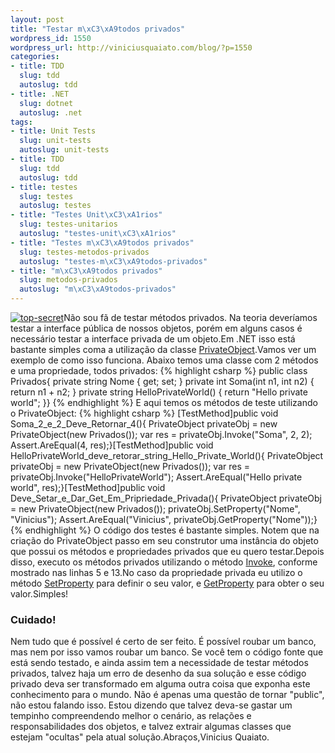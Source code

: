 ```yaml
--- 
layout: post
title: "Testar m\xC3\xA9todos privados"
wordpress_id: 1550
wordpress_url: http://viniciusquaiato.com/blog/?p=1550
categories: 
- title: TDD
  slug: tdd
  autoslug: tdd
- title: .NET
  slug: dotnet
  autoslug: .net
tags: 
- title: Unit Tests
  slug: unit-tests
  autoslug: unit-tests
- title: TDD
  slug: tdd
  autoslug: tdd
- title: testes
  slug: testes
  autoslug: testes
- title: "Testes Unit\xC3\xA1rios"
  slug: testes-unitarios
  autoslug: "testes-unit\xC3\xA1rios"
- title: "Testes m\xC3\xA9todos privados"
  slug: testes-metodos-privados
  autoslug: "testes-m\xC3\xA9todos-privados"
- title: "m\xC3\xA9todos privados"
  slug: metodos-privados
  autoslug: "m\xC3\xA9todos-privados"
---
```

[![](http://viniciusquaiato.com/blog/wp-content/uploads/2010/08/top-secret-150x150.jpg "top-secret")](http://viniciusquaiato.com/blog/wp-content/uploads/2010/08/top-secret.jpg)Não sou fã de testar métodos privados. Na teoria deveríamos testar a interface pública de nossos objetos, porém em alguns casos é necessário testar a interface privada de um objeto.Em .NET isso está bastante simples coma a utilização da classe [PrivateObject](http://msdn.microsoft.com/en-us/library/microsoft.visualstudio.testtools.unittesting.privateobject(VS.80).aspx).Vamos ver um exemplo de como isso funciona. Abaixo temos uma classe com 2 métodos e uma propriedade, todos privados:
{% highlight csharp %}
public class Privados{    private string Nome { get; set; }    private int Soma(int n1, int n2)    {        return n1 + n2;    }    private string HelloPrivateWorld()    {        return "Hello private world";    }}
{% endhighlight %}
E aqui temos os métodos de teste utilizando o PrivateObject:
{% highlight csharp %}
[TestMethod]public void Soma_2_e_2_Deve_Retornar_4(){    PrivateObject privateObj = new PrivateObject(new Privados());    var res = privateObj.Invoke("Soma", 2, 2);    Assert.AreEqual(4, res);}[TestMethod]public void HelloPrivateWorld_deve_retorar_string_Hello_Private_World(){    PrivateObject privateObj = new PrivateObject(new Privados());    var res = privateObj.Invoke("HelloPrivateWorld");    Assert.AreEqual("Hello private world", res);}[TestMethod]public void Deve_Setar_e_Dar_Get_Em_Pripriedade_Privada(){    PrivateObject privateObj = new PrivateObject(new Privados());    privateObj.SetProperty("Nome", "Vinicius");    Assert.AreEqual("Vinicius", privateObj.GetProperty("Nome"));}
{% endhighlight %}
O código dos testes é bastante simples. Notem que na criação do PrivateObject passo em seu construtor uma instância do objeto que possui os métodos e propriedades privados que eu quero testar.Depois disso, executo os métodos privados utilizando o método [Invoke](http://msdn.microsoft.com/en-US/library/microsoft.visualstudio.testtools.unittesting.privateobject.invoke(v=VS.80).aspx), conforme mostrado nas linhas 5 e 13.No caso da propriedade privada eu utilizo o método [SetProperty](http://msdn.microsoft.com/en-US/library/microsoft.visualstudio.testtools.unittesting.privateobject.setproperty(v=VS.80).aspx) para definir o seu valor, e [GetProperty](http://msdn.microsoft.com/en-US/library/microsoft.visualstudio.testtools.unittesting.privateobject.getproperty(v=VS.80).aspx) para obter o seu valor.Simples!

### Cuidado!
Nem tudo que é possível é certo de ser feito. É possível roubar um banco, mas nem por isso vamos roubar um banco. Se você tem o código fonte que está sendo testado, e ainda assim tem a necessidade de testar métodos privados, talvez haja um erro de desenho da sua solução e esse código privado deva ser transformado em alguma outra coisa que exponha este conhecimento para o mundo. Não é apenas uma questão de tornar "public", não estou falando isso. Estou dizendo que talvez deva-se gastar um tempinho compreendendo melhor o cenário, as relações e responsabilidades dos objetos, e talvez extrair algumas classes que estejam "ocultas" pela atual solução.Abraços,Vinicius Quaiato.
